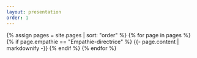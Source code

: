 ```yaml
---
layout: presentation
order: 1
---
```


{% assign pages = site.pages | sort: "order" %}
{% for page in pages %}
 {% if page.empathie == "Empathie-directrice" %}
    {{- page.content | markdownify -}}
  {% endif %}
{% endfor %}
